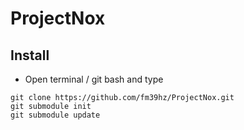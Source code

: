 # ProjectNox
## Install
  - Open terminal / git bash and type 
  ```
  git clone https://github.com/fm39hz/ProjectNox.git
  git submodule init
  git submodule update
  ```
